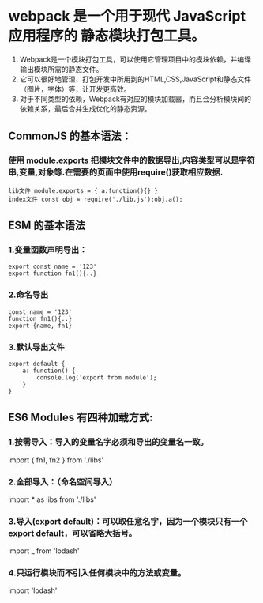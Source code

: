 # webpack 是一个用于现代 JavaScript 应用程序的 静态模块打包工具。
1. Webpack是一个模块打包工具，可以使用它管理项目中的模块依赖，并编译输出模块所需的静态文件。
2. 它可以很好地管理、打包开发中所用到的HTML,CSS,JavaScript和静态文件（图片，字体）等，让开发更高效。
3. 对于不同类型的依赖，Webpack有对应的模块加载器，而且会分析模块间的依赖关系，最后合并生成优化的静态资源。

## CommonJS 的基本语法：
### 使用 module.exports 把模块文件中的数据导出,内容类型可以是字符串,变量,对象等.在需要的页面中使用require()获取相应数据.
    lib文件 module.exports = { a:function(){} }
    index文件 const obj = require('./lib.js');obj.a();


## ESM 的基本语法
### 1.变量函数声明导出：
    export const name = '123'
    export function fn1(){..}
### 2.命名导出
    const name = '123'
    function fn1(){..}
    export {name, fn1}
### 3.默认导出文件
    export default {
        a: function() {
            console.log('export from module');
        }
    }
## ES6 Modules 有四种加载方式:
### 1.按需导入：导入的变量名字必须和导出的变量名一致。
import { fn1, fn2 } from './libs'
### 2.全部导入：（命名空间导入）
import * as libs from './libs'
### 3.导入(export default)：可以取任意名字，因为一个模块只有一个export default，可以省略大括号。
import _ from 'lodash'
### 4.只运行模块而不引入任何模块中的方法或变量。
import 'lodash'